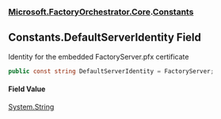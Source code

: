 ### [Microsoft.FactoryOrchestrator.Core](Microsoft_FactoryOrchestrator_Core.md 'Microsoft.FactoryOrchestrator.Core').[Constants](Constants.md 'Microsoft.FactoryOrchestrator.Core.Constants')
## Constants.DefaultServerIdentity Field
Identity for the embedded FactoryServer.pfx certificate  
```csharp
public const string DefaultServerIdentity = FactoryServer;
```
#### Field Value
[System.String](https://docs.microsoft.com/en-us/dotnet/api/System.String 'System.String')
